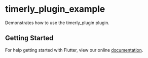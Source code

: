 # timerly_plugin_example

Demonstrates how to use the timerly_plugin plugin.

## Getting Started

For help getting started with Flutter, view our online
[documentation](https://flutter.io/).
